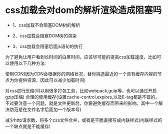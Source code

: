 # css加载会对dom的解析渲染造成阻塞吗

- 1、css加载不会阻塞DOM树的解析

- 2、css加载会阻塞DOM树的渲染

- 3、css加载会阻塞后面js语句的执行



为了避免让用户看到长时间的白屏时间，应该尽可能的提高css加载速度，比如可以使用以下几种方法:

  使用CDN(因为CDN会根据你的网络状况，替你挑选最近的一个具有缓存内容的节点为你提供资源，因此可以减少加载时间)

  对css进行压缩(可以用很多打包工具，比如webpack,gulp等，也可以通过开启gzip压缩)
合理的使用缓存(设置cache-control,expires,以及E-tag都是不错的，不过要注意一个问题，就是文件更新后，你要避免缓存而带来的影响。其中一个解决防范是在文件名字后面加一个版本号)

  减少http请求数，将多个css文件合并，或者是干脆直接写成内联样式(内联样式的一个缺点就是不能缓存)